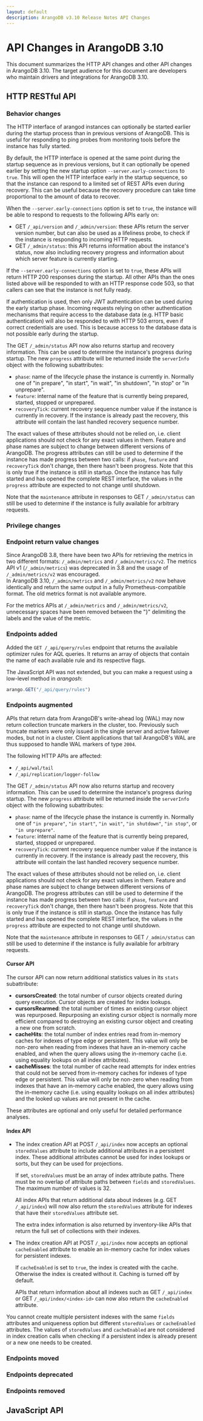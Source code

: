 ```yaml
---
layout: default
description: ArangoDB v3.10 Release Notes API Changes
---
```

API Changes in ArangoDB 3.10
============================

This document summarizes the HTTP API changes and other API changes in ArangoDB 3.10.
The target audience for this document are developers who maintain drivers and
integrations for ArangoDB 3.10.

## HTTP RESTful API

### Behavior changes

The HTTP interface of arangod instances can optionally be started earlier during
the startup process than in previous versions of ArangoDB. This is useful for
responding to ping probes from monitoring tools before the instance has fully started.

By default, the HTTP interface is opened at the same point during the startup
sequence as in previous versions, but it can optionally be opened earlier by setting 
the new startup option `--server.early-connections` to `true`. This will
open the HTTP interface early in the startup sequence, so that the instance can respond
to a limited set of REST APIs even during recovery. This can be useful because the 
recovery procedure can take time proportional to the amount of data to recover.

When the `--server.early-connections` option is set to `true`, the instance will be
able to respond to requests to the following APIs early on:

- GET `/_api/version` and `/_admin/version`: these APIs return the server version 
  number, but can also be used as a lifeliness probe, to check if the instance is
  responding to incoming HTTP requests.
- GET `/_admin/status`: this API returns information about the instance's status, now
  also including recovery progress and information about which server feature is
  currently starting.

If the `--server.early-connections` option is set to `true`, these APIs will return
HTTP 200 responses during the startup. All other APIs than the ones listed above will be 
responded to with an HTTP response code 503, so that callers can see that the instance
is not fully ready.

If authentication is used, then only JWT authentication can be used during the early 
startup phase. Incoming requests relying on other authentication mechanisms that 
require access to the database data (e.g. HTTP basic authentication) will also be 
responded to with HTTP 503 errors, even if correct credentials are used. This is
because access to the database data is not possible early during the startup.

The GET `/_admin/status` API now also returns startup and recovery information. This
can be used to determine the instance's progress during startup. The new `progress`
attribute will be returned inside the `serverInfo` object with the following subattributes:

- `phase`: name of the lifecycle phase the instance is currently in. Normally one of
  "in prepare", "in start", "in wait", "in shutdown", "in stop" or "in unprepare".
- `feature`: internal name of the feature that is currently being prepared, started, 
   stopped or unprepared.
- `recoveryTick`: current recovery sequence number value if the instance is currently in
  recovery. If the instance is already past the recovery, this attribute will contain 
  the last handled recovery sequence number.

The exact values of these attributes should not be relied on, i.e. client applications
should not check for any exact values in them. Feature and phase names are subject to
change between different versions of ArangoDB. 
The progress attributes can still be used to determine if the instance has made progress
between two calls: if `phase`, `feature` and `recoveryTick` don't change, then there hasn't
been progress. Note that this is only true if the instance is still in startup. Once the
instance has fully started and has opened the complete REST interface, the values in the
`progress` attribute are expected to not change until shutdown.

Note that the `maintenance` attribute in responses to GET `/_admin/status` can still be 
used to determine if the instance is fully available for arbitrary requests.

### Privilege changes

### Endpoint return value changes

Since ArangoDB 3.8, there have been two APIs for retrieving the metrics in two different formats: `/_admin/metrics` and `/_admin/metrics/v2`. The metrics API v1 (`/_admin/metrics`) was deprecated in 3.8 and the usage of `/_admin/metrics/v2` was encouraged.  
In ArangoDB 3.10, `/_admin/metrics` and `/_admin/metrics/v2` now behave identically and return the same output in a fully Prometheus-compatible format. The old metrics format is not available anymore.

For the metrics APIs at `/_admin/metrics` and `/_admin/metrics/v2`, unnecessary spaces have been removed between the "}" delimiting the labels and the value of the metric.


### Endpoints added

Added the `GET /_api/query/rules` endpoint that returns the available
optimizer rules for AQL queries. It returns an array of objects that contain
the name of each available rule and its respective flags.

The JavaScript API was not extended, but you can make a request using a
low-level method in _arangosh_:

```js
arango.GET("/_api/query/rules")
```

### Endpoints augmented

APIs that return data from ArangoDB's write-ahead log (WAL) may now return
collection truncate markers in the cluster, too. Previously such truncate
markers were only issued in the single server and active failover modes, but not
in a cluster. Client applications that tail ArangoDB's WAL are thus supposed
to handle WAL markers of type `2004`.

The following HTTP APIs are affected:
* `/_api/wal/tail`
* `/_api/replication/logger-follow`


The GET `/_admin/status` API now also returns startup and recovery information. This
can be used to determine the instance's progress during startup. The new `progress`
attribute will be returned inside the `serverInfo` object with the following subattributes:

- `phase`: name of the lifecycle phase the instance is currently in. Normally one of
  `"in prepare"`, `"in start"`, `"in wait"`, `"in shutdown"`, `"in stop"`, or `"in unprepare"`.
- `feature`: internal name of the feature that is currently being prepared, started, 
   stopped or unprepared.
- `recoveryTick`: current recovery sequence number value if the instance is currently in
  recovery. If the instance is already past the recovery, this attribute will contain 
  the last handled recovery sequence number.

The exact values of these attributes should not be relied on, i.e. client applications
should not check for any exact values in them. Feature and phase names are subject to
change between different versions of ArangoDB. 
The progress attributes can still be used to determine if the instance has made progress
between two calls: if `phase`, `feature` and `recoveryTick` don't change, then there hasn't
been progress. Note that this is only true if the instance is still in startup. Once the
instance has fully started and has opened the complete REST interface, the values in the
`progress` attribute are expected to not change until shutdown.

Note that the `maintenance` attribute in responses to GET `/_admin/status` can still be 
used to determine if the instance is fully available for arbitrary requests.

#### Cursor API

The cursor API can now return additional statistics values in its `stats` subattribute:

- **cursorsCreated**: the total number of cursor objects created during query execution. Cursor
  objects are created for index lookups.
- **cursorsRearmed**: the total number of times an existing cursor object was repurposed. 
  Repurposing an existing cursor object is normally more efficient compared to destroying an 
  existing cursor object and creating a new one from scratch.
- **cacheHits**: the total number of index entries read from in-memory caches for indexes
  of type edge or persistent. This value will only be non-zero when reading from indexes
  that have an in-memory cache enabled, and when the query allows using the in-memory
  cache (i.e. using equality lookups on all index attributes).
- **cacheMisses**: the total number of cache read attempts for index entries that could not
  be served from in-memory caches for indexes of type edge or persistent. This value will 
  only be non-zero when reading from indexes that have an in-memory cache enabled, the 
  query allows using the in-memory cache (i.e. using equality lookups on all index attributes)
  and the looked up values are not present in the cache.

These attributes are optional and only useful for detailed performance analyses.

#### Index API

- The index creation API at POST `/_api/index` now accepts an optional `storedValues`
  attribute to include additional attributes in a persistent index.
  These additional attributes cannot be used for index lookups or sorts, but they
  can be used for projections.

  If set, `storedValues` must be an array of index attribute paths. There must be no
  overlap of attribute paths between `fields` and `storedValues`. The maximum number
  of values is 32.

  All index APIs that return additional data about indexes (e.g. GET `/_api/index`)
  will now also return the `storedValues` attribute for indexes that have their
  `storedValues` attribute set.

  The extra index information is also returned by inventory-like APIs that return
  the full set of collections with their indexes.

- The index creation API at POST `/_api/index` now accepts an optional `cacheEnabled`
  attribute to enable an in-memory cache for index values for persistent indexes.

  If `cacheEnabled` is set to `true`, the index is created with the cache. Otherwise
  the index is created without it. Caching is turned off by default.

  APIs that return information about all indexes such as GET `/_api/index` 
  or GET `/_api/index/<index-id>` can now also return the `cacheEnabled`
  attribute.

You cannot create multiple persistent indexes with the same `fields` attributes
and uniqueness option but different `storedValues` or `cacheEnabled` attributes.
The values of `storedValues` and `cacheEnabled` are not considered in index
creation calls when checking if a persistent index is already present or a new
one needs to be created.

### Endpoints moved

### Endpoints deprecated

### Endpoints removed

## JavaScript API



